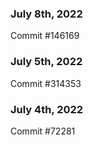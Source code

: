 ### July 8th, 2022

Commit #146169

### July 5th, 2022

Commit #314353


### July 4th, 2022

Commit #72281
